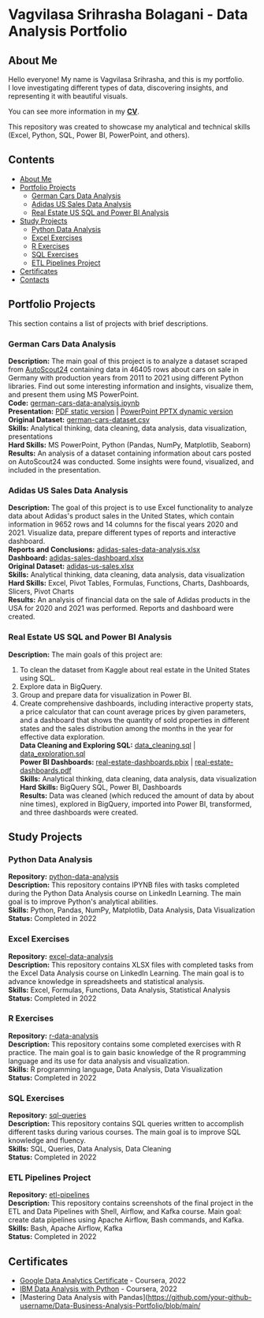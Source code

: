 # Vagvilasa Srihrasha Bolagani - Data Analysis Portfolio

## About Me
Hello everyone! My name is Vagvilasa Srihrasha, and this is my portfolio.  
I love investigating different types of data, discovering insights, and representing it with beautiful visuals.

You can see more information in my [**CV**](https://github.com/your-github-username/Data-Business-Analysis-Portfolio/blob/main/Data%20Analyst%20CV.pdf).

This repository was created to showcase my analytical and technical skills (Excel, Python, SQL, Power BI, PowerPoint, and others).

## Contents
* [About Me](#about-me)
* [Portfolio Projects](#portfolio-projects)
  - [German Cars Data Analysis](#german-cars-data-analysis)
  - [Adidas US Sales Data Analysis](#adidas-us-sales-data-analysis)
  - [Real Estate US SQL and Power BI Analysis](#real-estate-us-sql-and-power-bi-analysis)
* [Study Projects](#study-projects)
  - [Python Data Analysis](#python-data-analysis)
  - [Excel Exercises](#excel-exercises)
  - [R Exercises](#r-exercises)
  - [SQL Exercises](#sql-exercises)
  - [ETL Pipelines Project](#etl-pipelines-project)
* [Certificates](#certificates)
* [Contacts](#contacts)

## Portfolio Projects
This section contains a list of projects with brief descriptions.

### German Cars Data Analysis
**Description:** The main goal of this project is to analyze a dataset scraped from [AutoScout24](https://www.autoscout24.de) containing data in 46405 rows about cars on sale in Germany with production years from 2011 to 2021 using different Python libraries. Find out some interesting information and insights, visualize them, and present them using MS PowerPoint.  
**Code:** [german-cars-data-analysis.ipynb](https://github.com/your-github-username/Data-Business-Analysis-Portfolio/blob/main/German%20cars%20Analysis/German-cars-Analysis.ipynb)  
**Presentation:** [PDF static version](https://github.com/your-github-username/Data-Business-Analysis-Portfolio/blob/main/German%20cars%20Analysis/German%20cars%20presentation%20Pavel%20Liaoshka.pdf) | [PowerPoint PPTX dynamic version](https://github.com/your-github-username/Data-Business-Analysis-Portfolio/blob/main/German%20cars%20Analysis/German%20cars%20presentation%20Pavel%20Liaoshka.pptx)  
**Original Dataset:** [german-cars-dataset.csv](https://github.com/your-github-username/Data-Business-Analysis-Portfolio/blob/main/German%20cars%20Analysis/original%20dataset.csv)  
**Skills:** Analytical thinking, data cleaning, data analysis, data visualization, presentations  
**Hard Skills:** MS PowerPoint, Python (Pandas, NumPy, Matplotlib, Seaborn)  
**Results:** An analysis of a dataset containing information about cars posted on AutoScout24 was conducted. Some insights were found, visualized, and included in the presentation.

### Adidas US Sales Data Analysis
**Description:** The goal of this project is to use Excel functionality to analyze data about Adidas's product sales in the United States, which contain information in 9652 rows and 14 columns for the fiscal years 2020 and 2021. Visualize data, prepare different types of reports and interactive dashboard.  
**Reports and Conclusions:** [adidas-sales-data-analysis.xlsx](https://github.com/your-github-username/Data-Business-Analysis-Portfolio/blob/main/Adidas%20US%20Sales%20Analysis/Adidas%20Sales%20Analysis%20with%20reports.xlsx)  
**Dashboard:** [adidas-sales-dashboard.xlsx](https://github.com/your-github-username/Data-Business-Analysis-Portfolio/blob/main/Adidas%20US%20Sales%20Analysis/Dashboard.xlsx)  
**Original Dataset:** [adidas-us-sales.xlsx](https://github.com/your-github-username/Data-Business-Analysis-Portfolio/blob/main/Adidas%20US%20Sales%20Analysis/Original-dataset.xlsx)  
**Skills:** Analytical thinking, data cleaning, data analysis, data visualization  
**Hard Skills:** Excel, Pivot Tables, Formulas, Functions, Charts, Dashboards, Slicers, Pivot Charts  
**Results:** An analysis of financial data on the sale of Adidas products in the USA for 2020 and 2021 was performed. Reports and dashboard were created.

### Real Estate US SQL and Power BI Analysis
**Description:** The main goals of this project are:
1. To clean the dataset from Kaggle about real estate in the United States using SQL.
2. Explore data in BigQuery.
3. Group and prepare data for visualization in Power BI.
4. Create comprehensive dashboards, including interactive property stats, a price calculator that can count average prices by given parameters, and a dashboard that shows the quantity of sold properties in different states and the sales distribution among the months in the year for effective data exploration.  
**Data Cleaning and Exploring SQL:** [data_cleaning.sql](https://github.com/your-github-username/Data-Business-Analysis-Portfolio/blob/main/Real%20Estate%20USA%20data%20SQL%20and%20Power%20BI%20analysis/Data_cleaning.sql) | [data_exploration.sql](https://github.com/your-github-username/Data-Business-Analysis-Portfolio/blob/main/Real%20Estate%20USA%20data%20SQL%20and%20Power%20BI%20analysis/Exploring_data.sql)  
**Power BI Dashboards:** [real-estate-dashboards.pbix](https://github.com/your-github-username/Data-Business-Analysis-Portfolio/blob/main/Real%20Estate%20USA%20data%20SQL%20and%20Power%20BI%20analysis/Real%20Estate%20USA%20Dashboards.pbix) | [real-estate-dashboards.pdf](https://github.com/your-github-username/Data-Business-Analysis-Portfolio/blob/main/Real%20Estate%20USA%20data%20SQL%20and%20Power%20BI%20analysis/Real-Estate%20USA%20Dashboards.pdf)  
**Skills:** Analytical thinking, data cleaning, data analysis, data visualization  
**Hard Skills:** BigQuery SQL, Power BI, Dashboards  
**Results:** Data was cleaned (which reduced the amount of data by about nine times), explored in BigQuery, imported into Power BI, transformed, and three dashboards were created.

## Study Projects

### Python Data Analysis
**Repository:** [python-data-analysis](https://github.com/your-github-username/Study-Projects/tree/main/Data-Analysis-Python)  
**Description:** This repository contains IPYNB files with tasks completed during the Python Data Analysis course on LinkedIn Learning. The main goal is to improve Python's analytical abilities.  
**Skills:** Python, Pandas, NumPy, Matplotlib, Data Analysis, Data Visualization  
**Status:** Completed in 2022

### Excel Exercises
**Repository:** [excel-data-analysis](https://github.com/your-github-username/Study-Projects/tree/main/Excel%20Exercises)  
**Description:** This repository contains XLSX files with completed tasks from the Excel Data Analysis course on LinkedIn Learning. The main goal is to advance knowledge in spreadsheets and statistical analysis.  
**Skills:** Excel, Formulas, Functions, Data Analysis, Statistical Analysis  
**Status:** Completed in 2022

### R Exercises
**Repository:** [r-data-analysis](https://github.com/your-github-username/Study-Projects/tree/main/R%20Exercises)  
**Description:** This repository contains some completed exercises with R practice. The main goal is to gain basic knowledge of the R programming language and its use for data analysis and visualization.  
**Skills:** R programming language, Data Analysis, Data Visualization  
**Status:** Completed in 2022

### SQL Exercises
**Repository:** [sql-queries](https://github.com/your-github-username/Study-Projects/tree/main/SQL%20Exercises)  
**Description:** This repository contains SQL queries written to accomplish different tasks during various courses. The main goal is to improve SQL knowledge and fluency.  
**Skills:** SQL, Queries, Data Analysis, Data Cleaning  
**Status:** Completed in 2022

### ETL Pipelines Project
**Repository:** [etl-pipelines](https://github.com/your-github-username/Study-Projects/tree/main/ETL%20pipelines%20project)  
**Description:** This repository contains screenshots of the final project in the ETL and Data Pipelines with Shell, Airflow, and Kafka course. Main goal: create data pipelines using Apache Airflow, Bash commands, and Kafka.  
**Skills:** Bash, Apache Airflow, Kafka  
**Status:** Completed in 2022

## Certificates
* [Google Data Analytics Certificate](https://github.com/your-github-username/Data-Business-Analysis-Portfolio/blob/main/Certificates/Google%20Data%20Data%20Analytics.pdf) - Coursera, 2022
* [IBM Data Analysis with Python](https://github.com/your-github-username/Data-Business-Analysis-Portfolio/blob/main/Certificates/IBM%20data%20analysis%20Python.pdf) - Coursera, 2022
* [Mastering Data Analysis with Pandas](https://github.com/your-github-username/Data-Business-Analysis-Portfolio/blob/main/
